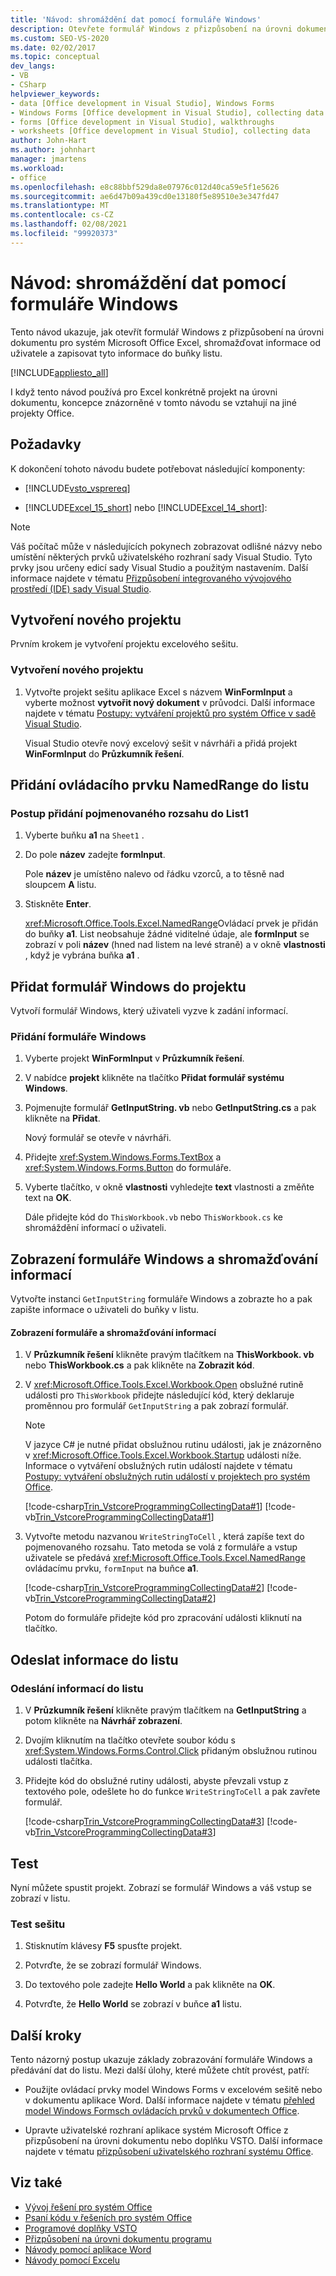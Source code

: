 ```yaml
---
title: 'Návod: shromáždění dat pomocí formuláře Windows'
description: Otevřete formulář Windows z přizpůsobení na úrovni dokumentu pro aplikaci Microsoft Excel, shromážděte informace od uživatele a zapište tyto informace do buňky listu.
ms.custom: SEO-VS-2020
ms.date: 02/02/2017
ms.topic: conceptual
dev_langs:
- VB
- CSharp
helpviewer_keywords:
- data [Office development in Visual Studio], Windows Forms
- Windows Forms [Office development in Visual Studio], collecting data
- forms [Office development in Visual Studio], walkthroughs
- worksheets [Office development in Visual Studio], collecting data
author: John-Hart
ms.author: johnhart
manager: jmartens
ms.workload:
- office
ms.openlocfilehash: e8c88bbf529da8e07976c012d40ca59e5f1e5626
ms.sourcegitcommit: ae6d47b09a439cd0e13180f5e89510e3e347fd47
ms.translationtype: MT
ms.contentlocale: cs-CZ
ms.lasthandoff: 02/08/2021
ms.locfileid: "99920373"
---
```

# <a name="walkthrough-collect-data-by-using-a-windows-form"></a>Návod: shromáždění dat pomocí formuláře Windows
  Tento návod ukazuje, jak otevřít formulář Windows z přizpůsobení na úrovni dokumentu pro systém Microsoft Office Excel, shromažďovat informace od uživatele a zapisovat tyto informace do buňky listu.

 [!INCLUDE[appliesto_all](../vsto/includes/appliesto-all-md.md)]

 I když tento návod používá pro Excel konkrétně projekt na úrovni dokumentu, koncepce znázorněné v tomto návodu se vztahují na jiné projekty Office.

## <a name="prerequisites"></a>Požadavky
 K dokončení tohoto návodu budete potřebovat následující komponenty:

- [!INCLUDE[vsto_vsprereq](../vsto/includes/vsto-vsprereq-md.md)]

- [!INCLUDE[Excel_15_short](../vsto/includes/excel-15-short-md.md)] nebo [!INCLUDE[Excel_14_short](../vsto/includes/excel-14-short-md.md)]:

> [!NOTE]
> Váš počítač může v následujících pokynech zobrazovat odlišné názvy nebo umístění některých prvků uživatelského rozhraní sady Visual Studio. Tyto prvky jsou určeny edicí sady Visual Studio a použitým nastavením. Další informace najdete v tématu [Přizpůsobení integrovaného vývojového prostředí (IDE) sady Visual Studio](../ide/personalizing-the-visual-studio-ide.md).

## <a name="create-a-new-project"></a>Vytvoření nového projektu
 Prvním krokem je vytvoření projektu excelového sešitu.

### <a name="to-create-a-new-project"></a>Vytvoření nového projektu

1. Vytvořte projekt sešitu aplikace Excel s názvem **WinFormInput** a vyberte možnost **vytvořit nový dokument** v průvodci. Další informace najdete v tématu [Postupy: vytváření projektů pro systém Office v sadě Visual Studio](../vsto/how-to-create-office-projects-in-visual-studio.md).

     Visual Studio otevře nový excelový sešit v návrháři a přidá projekt **WinFormInput** do **Průzkumník řešení**.

## <a name="add-a-namedrange-control-to-the-worksheet"></a>Přidání ovládacího prvku NamedRange do listu

### <a name="to-add-a-named-range-to-sheet1"></a>Postup přidání pojmenovaného rozsahu do List1

1. Vyberte buňku **a1** na `Sheet1` .

2. Do pole **název** zadejte **formInput**.

     Pole **název** je umístěno nalevo od řádku vzorců, a to těsně nad sloupcem **A** listu.

3.  Stiskněte **Enter**.

     <xref:Microsoft.Office.Tools.Excel.NamedRange>Ovládací prvek je přidán do buňky **a1**. List neobsahuje žádné viditelné údaje, ale **formInput** se zobrazí v poli **název** (hned nad listem na levé straně) a v okně **vlastnosti** , když je vybrána buňka **a1** .

## <a name="add-a-windows-form-to-the-project"></a>Přidat formulář Windows do projektu
 Vytvoří formulář Windows, který uživateli vyzve k zadání informací.

### <a name="to-add-a-windows-form"></a>Přidání formuláře Windows

1. Vyberte projekt **WinFormInput** v **Průzkumník řešení**.

2. V nabídce **projekt** klikněte na tlačítko **Přidat formulář systému Windows**.

3. Pojmenujte formulář **GetInputString. vb** nebo **GetInputString.cs** a pak klikněte na **Přidat**.

    Nový formulář se otevře v návrháři.

4. Přidejte <xref:System.Windows.Forms.TextBox> a <xref:System.Windows.Forms.Button> do formuláře.

5. Vyberte tlačítko, v okně **vlastnosti** vyhledejte **text** vlastnosti a změňte text na **OK**.

   Dále přidejte kód do `ThisWorkbook.vb` nebo `ThisWorkbook.cs` ke shromáždění informací o uživateli.

## <a name="display-the-windows-form-and-collecting-information"></a>Zobrazení formuláře Windows a shromažďování informací
 Vytvořte instanci `GetInputString` formuláře Windows a zobrazte ho a pak zapište informace o uživateli do buňky v listu.

#### <a name="to-display-the-form-and-collect-information"></a>Zobrazení formuláře a shromažďování informací

1. V **Průzkumník řešení** klikněte pravým tlačítkem na **ThisWorkbook. vb** nebo **ThisWorkbook.cs** a pak klikněte na **Zobrazit kód**.

2. V <xref:Microsoft.Office.Tools.Excel.Workbook.Open> obslužné rutině události pro `ThisWorkbook` přidejte následující kód, který deklaruje proměnnou pro formulář `GetInputString` a pak zobrazí formulář.

   > [!NOTE]
   > V jazyce C# je nutné přidat obslužnou rutinu události, jak je znázorněno v <xref:Microsoft.Office.Tools.Excel.Workbook.Startup> události níže. Informace o vytváření obslužných rutin událostí najdete v tématu [Postupy: vytváření obslužných rutin událostí v projektech pro systém Office](../vsto/how-to-create-event-handlers-in-office-projects.md).

    [!code-csharp[Trin_VstcoreProgrammingCollectingData#1](../vsto/codesnippet/CSharp/WinFormInputCS/ThisWorkbook.cs#1)]
    [!code-vb[Trin_VstcoreProgrammingCollectingData#1](../vsto/codesnippet/VisualBasic/WinFormInput/ThisWorkbook.vb#1)]

3. Vytvořte metodu nazvanou `WriteStringToCell` , která zapíše text do pojmenovaného rozsahu. Tato metoda se volá z formuláře a vstup uživatele se předává <xref:Microsoft.Office.Tools.Excel.NamedRange> ovládacímu prvku, `formInput` na buňce **a1**.

    [!code-csharp[Trin_VstcoreProgrammingCollectingData#2](../vsto/codesnippet/CSharp/WinFormInputCS/ThisWorkbook.cs#2)]
    [!code-vb[Trin_VstcoreProgrammingCollectingData#2](../vsto/codesnippet/VisualBasic/WinFormInput/ThisWorkbook.vb#2)]

   Potom do formuláře přidejte kód pro zpracování události kliknutí na tlačítko.

## <a name="send-information-to-the-worksheet"></a>Odeslat informace do listu

### <a name="to-send-information-to-the-worksheet"></a>Odeslání informací do listu

1. V **Průzkumník řešení** klikněte pravým tlačítkem na **GetInputString** a potom klikněte na **Návrhář zobrazení**.

2. Dvojím kliknutím na tlačítko otevřete soubor kódu s <xref:System.Windows.Forms.Control.Click> přidaným obslužnou rutinou události tlačítka.

3. Přidejte kód do obslužné rutiny události, abyste převzali vstup z textového pole, odešlete ho do funkce `WriteStringToCell` a pak zavřete formulář.

     [!code-csharp[Trin_VstcoreProgrammingCollectingData#3](../vsto/codesnippet/CSharp/WinFormInputCS/GetInputString.cs#3)]
     [!code-vb[Trin_VstcoreProgrammingCollectingData#3](../vsto/codesnippet/VisualBasic/WinFormInput/GetInputString.vb#3)]

## <a name="test"></a>Test
 Nyní můžete spustit projekt. Zobrazí se formulář Windows a váš vstup se zobrazí v listu.

### <a name="to-test-your-workbook"></a>Test sešitu

1. Stisknutím klávesy **F5** spusťte projekt.

2. Potvrďte, že se zobrazí formulář Windows.

3. Do textového pole zadejte **Hello World** a pak klikněte na **OK**.

4. Potvrďte, že **Hello World** se zobrazí v buňce **a1** listu.

## <a name="next-steps"></a>Další kroky
 Tento názorný postup ukazuje základy zobrazování formuláře Windows a předávání dat do listu. Mezi další úlohy, které můžete chtít provést, patří:

- Použijte ovládací prvky model Windows Forms v excelovém sešitě nebo v dokumentu aplikace Word. Další informace najdete v tématu [přehled model Windows Formsch ovládacích prvků v dokumentech Office](../vsto/windows-forms-controls-on-office-documents-overview.md).

- Upravte uživatelské rozhraní aplikace systém Microsoft Office z přizpůsobení na úrovni dokumentu nebo doplňku VSTO. Další informace najdete v tématu [přizpůsobení uživatelského rozhraní systému Office](../vsto/office-ui-customization.md).

## <a name="see-also"></a>Viz také
- [Vývoj řešení pro systém Office](../vsto/developing-office-solutions.md)
- [Psaní kódu v řešeních pro systém Office](../vsto/writing-code-in-office-solutions.md)
- [Programové doplňky VSTO](../vsto/programming-vsto-add-ins.md)
- [Přizpůsobení na úrovni dokumentu programu](../vsto/programming-document-level-customizations.md)
- [Návody pomocí aplikace Word](../vsto/walkthroughs-using-word.md)
- [Návody pomocí Excelu](../vsto/walkthroughs-using-excel.md)
